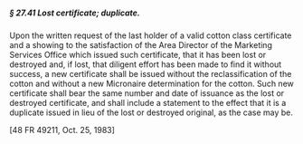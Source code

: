 ##### § 27.41 Lost certificate; duplicate. #####

Upon the written request of the last holder of a valid cotton class certificate and a showing to the satisfaction of the Area Director of the Marketing Services Office which issued such certificate, that it has been lost or destroyed and, if lost, that diligent effort has been made to find it without success, a new certificate shall be issued without the reclassification of the cotton and without a new Micronaire determination for the cotton. Such new certificate shall bear the same number and date of issuance as the lost or destroyed certificate, and shall include a statement to the effect that it is a duplicate issued in lieu of the lost or destroyed original, as the case may be.

[48 FR 49211, Oct. 25, 1983]